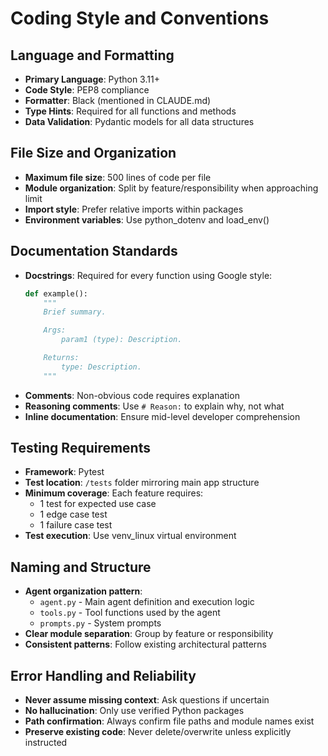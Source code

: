 # Coding Style and Conventions

## Language and Formatting
- **Primary Language**: Python 3.11+
- **Code Style**: PEP8 compliance
- **Formatter**: Black (mentioned in CLAUDE.md)
- **Type Hints**: Required for all functions and methods
- **Data Validation**: Pydantic models for all data structures

## File Size and Organization
- **Maximum file size**: 500 lines of code per file
- **Module organization**: Split by feature/responsibility when approaching limit
- **Import style**: Prefer relative imports within packages
- **Environment variables**: Use python_dotenv and load_env()

## Documentation Standards
- **Docstrings**: Required for every function using Google style:
  ```python
  def example():
      """
      Brief summary.

      Args:
          param1 (type): Description.

      Returns:
          type: Description.
      """
  ```
- **Comments**: Non-obvious code requires explanation
- **Reasoning comments**: Use `# Reason:` to explain why, not what
- **Inline documentation**: Ensure mid-level developer comprehension

## Testing Requirements
- **Framework**: Pytest
- **Test location**: `/tests` folder mirroring main app structure
- **Minimum coverage**: Each feature requires:
  - 1 test for expected use case
  - 1 edge case test
  - 1 failure case test
- **Test execution**: Use venv_linux virtual environment

## Naming and Structure
- **Agent organization pattern**:
  - `agent.py` - Main agent definition and execution logic
  - `tools.py` - Tool functions used by the agent  
  - `prompts.py` - System prompts
- **Clear module separation**: Group by feature or responsibility
- **Consistent patterns**: Follow existing architectural patterns

## Error Handling and Reliability
- **Never assume missing context**: Ask questions if uncertain
- **No hallucination**: Only use verified Python packages
- **Path confirmation**: Always confirm file paths and module names exist
- **Preserve existing code**: Never delete/overwrite unless explicitly instructed